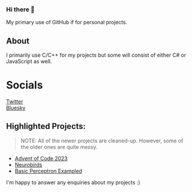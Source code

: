 ### Hi there 👋

My primary use of GitHub if for personal projects.

## About

I primarily use C/C++ for my projects but some will consist of either C# or JavaScript as well.

# Socials

[Twitter](https://twitter.com/jawdandev)\
[Bluesky](https://bsky.app/profile/jawdan.bsky.social)

<!--
**jawdan-dev/jawdan-dev** is a ✨ _special_ ✨ repository because its `README.md` (this file) appears on your GitHub profile.

Here are some ideas to get you started:

- 🔭 I’m currently working on ...
- 🌱 I’m currently learning ...
- 👯 I’m looking to collaborate on ...
- 🤔 I’m looking for help with ...
- 💬 Ask me about ...
- 📫 How to reach me: ...
- 😄 Pronouns: ...
- ⚡ Fun fact: ...
-->

## Highlighted Projects:

> NOTE: All of the newer projects are cleaned-up. However, some of the older ones are quite messy.

- [Advent of Code 2023](https://github.com/jawdan-dev/AdventOfCode-2023)
- [Neurobirds](https://jawdan-dev.github.io/Projects/NeuroBirds/birds.html)
- [Basic Perceptron Exampled](https://jawdan-dev.github.io/Projects/Perceptron/index.html)

I'm happy to answer any enquiries about my projects :)
